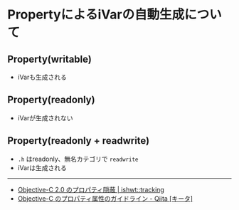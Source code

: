# PropertyによるiVarの自動生成について

## Property(writable)

* iVarも生成される

## Property(readonly)

* iVarが生成されない

## Property(readonly + readwrite)

* ``.h`` はreadonly、無名カテゴリで ``readwrite``
* iVarは生成される


----

* [Objective-C 2.0 のプロパティ隠蔽 | ishwt::tracking](http://ishwt.net/blog/2010/05/21/objc20-property/ "Objective-C 2.0 のプロパティ隠蔽 | ishwt::tracking")
* [Objective-C のプロパティ属性のガイドライン - Qiita [キータ]](http://qiita.com/uasi/items/80660f9aa20afaf671f3 "Objective-C のプロパティ属性のガイドライン - Qiita [キータ]")